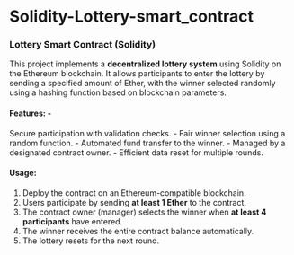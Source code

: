 # Solidity-Lottery-smart_contract
### **Lottery Smart Contract (Solidity)**
This project implements a **decentralized lottery system** using Solidity on the Ethereum blockchain. It allows participants to enter the lottery by sending a specified amount of Ether, with the winner selected randomly using a hashing function based on blockchain parameters.
#### **Features:** -
 Secure participation with validation checks. - Fair winner selection using a random function. - Automated fund transfer to the winner. - Managed by a designated contract owner. - Efficient data reset for multiple rounds.
#### **Usage:** 
1. Deploy the contract on an Ethereum-compatible blockchain.
2. Users participate by sending **at least 1 Ether** to the contract.
3. The contract owner (manager) selects the winner when **at least 4 participants** have entered.
4. The winner receives the entire contract balance automatically.
5. The lottery resets for the next round. 

